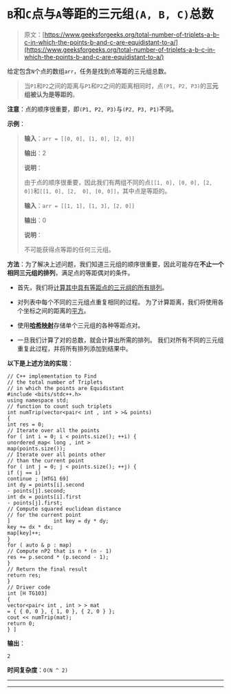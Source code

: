 # `B`和`C`点与`A`等距的三元组`(A, B, C)`总数

> 原文：[https://www.geeksforgeeks.org/total-number-of-triplets-a-b-c-in-which-the-points-b-and-c-are-equidistant-to-a/](https://www.geeksforgeeks.org/total-number-of-triplets-a-b-c-in-which-the-points-b-and-c-are-equidistant-to-a/)

给定包含`N`个点的数组`arr`，任务是找到点等距的三元组总数。

> 当`P1`和`P2`之间的距离与`P1`和`P2`之间的距离相同时，点`(P1, P2, P3)`的**三元组被认为是等距的**。

**注意**：点的顺序很重要，即`(P1, P2, P3)`与`(P2, P3, P1)`不同。

**示例**：

> **输入**：`arr = [[0, 0], [1, 0], [2, 0]]`
>
> **输出**：2
>
> **说明**：
>
> 由于点的顺序很重要，因此我们有两组不同的点`[[1, 0], [0, 0], [2, 0]]`和`[[1, 0], [2,  0], [0, 0]]`，其中点是等距的。
> 
> **输入**：`arr = [[1, 1], [1, 3], [2, 0]]`
>
> **输出**：0
>
> **说明**：
>
> 不可能获得点等距的任何三元组。

**方法**：为了解决上述问题，我们知道三元组的顺序很重要，因此可能存在**不止一个相同三元组的排列**，满足点的等距偶对的条件。

*   首先，我们将[计算其中具有等距点的三元组的所有排列](https://www.geeksforgeeks.org/python-all-possible-permutations-of-n-lists/)。

*   对列表中每个不同的三元组点重复相同的过程。 为了计算距离，我们将使用各个坐标之间的距离的[平方](https://www.geeksforgeeks.org/program-distance-two-points-earth/)。

*   使用[**哈希映射**](http://www.geeksforgeeks.org/java-util-hashmap-in-java/)存储单个三元组的各种等距点对。

*   一旦我们计算了对的总数，就会计算出所需的排列。 我们对所有不同的三元组重复此过程，并将所有排列添加到结果中。

**以下是上述方法的实现**：

```
// C++ implementation to Find
// the total number of Triplets
// in which the points are Equidistant
#include <bits/stdc++.h>
using namespace std;
// function to count such triplets
int numTrip(vector<pair< int , int > >& points)
{
int res = 0;
// Iterate over all the points
for ( int i = 0; i < points.size(); ++i) {
unordered_map< long , int >
map(points.size());
// Iterate over all points other
// than the current point
for ( int j = 0; j < points.size(); ++j) {
if (j == i)
continue ; [HTG1 69]
int dy = points[i].second
- points[j].second;
int dx = points[i].first
- points[j].first;
// Compute squared euclidean distance
// for the current point
]              int key = dy * dy;
key += dx * dx;
map[key]++;
}
for ( auto & p : map)
// Compute nP2 that is n * (n - 1)
res += p.second * (p.second - 1);
}
// Return the final result
return res;
}
// Driver code
int [H TG103]
{
vector<pair< int , int > > mat
= { { 0, 0 }, { 1, 0 }, { 2, 0 } };
cout << numTrip(mat);
return 0;
} ]
```

**输出**：

```
2

```

**时间复杂度**：`O(N ^ 2)`



* * *

* * *



